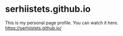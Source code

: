 # serhiistets.github.io
This is my personal page profile. You can watch it here.
<https://serhiistets.github.io/>
